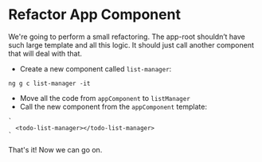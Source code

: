 # Refactor App Component

We're going to perform a small refactoring. The app-root shouldn’t have such large template and all this logic. It should just call another component that will deal with that.

* Create a new component called `list-manager`: 

`ng g c list-manager -it`
* Move all the code from `appComponent` to `listManager`
* Call the new component from the `appComponent` template:

```
`
  <todo-list-manager></todo-list-manager>
`
```

That's it! Now we can go on.

